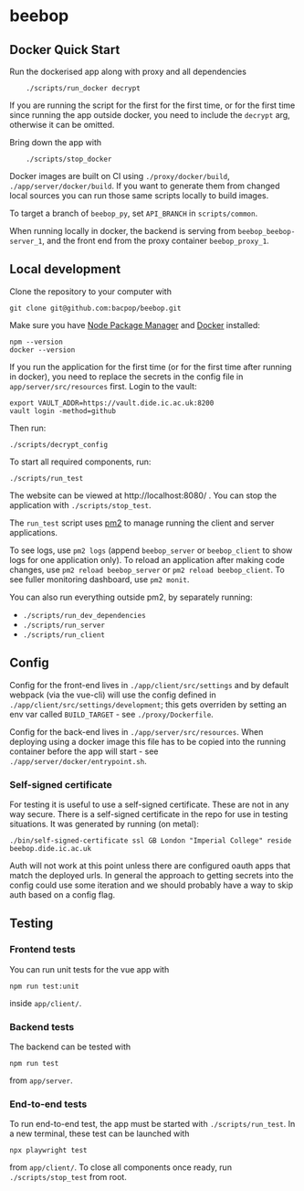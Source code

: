 # beebop

## Docker Quick Start

Run the dockerised app along with proxy and all dependencies

```
    ./scripts/run_docker decrypt
```

If you are running the script for the first for the first time, or for the first time since running the app outside 
docker, you need to include the `decrypt` arg, otherwise it can be omitted.

Bring down the app with
```
    ./scripts/stop_docker
```

Docker images are built on CI using `./proxy/docker/build`, `./app/server/docker/build`. If you want
to generate them from changed local sources you can run those same scripts locally to build images.

To target a branch of `beebop_py`, set `API_BRANCH` in `scripts/common`.

When running locally in docker, the backend is serving from `beebop_beebop-server_1`, and the front end from the proxy
container `beebop_proxy_1`.

## Local development

Clone the repository to your computer with
```
git clone git@github.com:bacpop/beebop.git
```


Make sure you have [Node Package Manager](https://docs.npmjs.com/downloading-and-installing-node-js-and-npm) and [Docker](https://docs.docker.com/get-docker/) installed:
```
npm --version
docker --version
```


If you run the application for the first time (or for the first time after running in docker), you need to replace the 
secrets in the config file in `app/server/src/resources` first. 
Login to the vault:
```
export VAULT_ADDR=https://vault.dide.ic.ac.uk:8200
vault login -method=github
```
Then run:
```
./scripts/decrypt_config
```


To start all required components, run:
```
./scripts/run_test
```

The website can be viewed at http://localhost:8080/ . You can stop the application with `./scripts/stop_test`.

The `run_test` script uses [pm2](https://github.com/Unitech/pm2) to manage running the client and server applications.

To see logs, use `pm2 logs` (append `beebop_server` or `beebop_client` to show logs for one application only).
To reload an application after making code changes, use `pm2 reload beebop_server` or `pm2 reload beebop_client`.
To see fuller monitoring dashboard, use `pm2 monit`.

You can also run everything outside pm2, by separately running:
- `./scripts/run_dev_dependencies`
- `./scripts/run_server`
- `./scripts/run_client`

## Config
Config for the front-end lives in `./app/client/src/settings` and by default webpack (via the vue-cli) will use the config 
defined in `./app/client/src/settings/development`; this gets overriden by setting an env var called `BUILD_TARGET` - see `./proxy/Dockerfile`.

Config for the back-end lives in `./app/server/src/resources`. When deploying using a docker image this file has to be 
copied into the running container before the app will start - see `./app/server/docker/entrypoint.sh`.

### Self-signed certificate
For testing it is useful to use a self-signed certificate. These are not in any way secure.
There is a self-signed certificate in the repo for use in testing situations. It was generated by running (on metal):

```
./bin/self-signed-certificate ssl GB London "Imperial College" reside beebop.dide.ic.ac.uk
```

Auth will not work at this point unless there are configured oauth apps that match the deployed urls.
In general the approach to getting secrets into the config could use some iteration and we should probably have a way to skip auth 
based on a config flag.

## Testing
### Frontend tests

You can run unit tests for the vue app with
```
npm run test:unit
```
inside `app/client/`.

### Backend tests

The backend can be tested with 
```
npm run test
```
from `app/server`.

### End-to-end tests
To run end-to-end test, the app must be started with `./scripts/run_test`. In a new terminal, these test can be launched with
```
npx playwright test
```
from `app/client/`.
To close all components once ready, run `./scripts/stop_test` from root.
